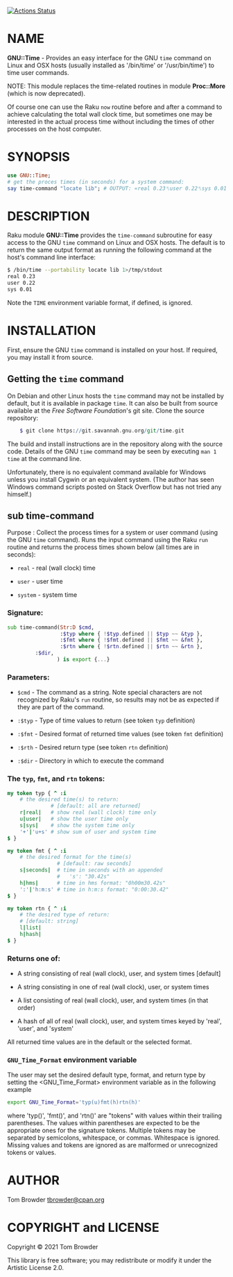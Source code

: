 [![Actions Status](https://github.com/tbrowder/GNU-Time/workflows/test/badge.svg)](https://github.com/tbrowder/GNU-Time/actions)

NAME
====

**GNU::Time** - Provides an easy interface for the GNU `time` command on Linux and OSX hosts (usually installed as '/bin/time' or '/usr/bin/time') to time user commands.

NOTE: This module replaces the time-related routines in module **Proc::More** (which is now deprecated).

Of course one can use the Raku `now` routine before and after a command to achieve calculating the total wall clock time, but sometimes one may be interested in the actual process time without including the times of other processes on the host computer.

SYNOPSIS
========

```raku
use GNU::Time;
# get the proces times (in seconds) for a system command:
say time-command "locate lib"; # OUTPUT: «real 0.23␤user 0.22␤sys 0.01␤»
```

DESCRIPTION
===========

Raku module **GNU::Time** provides the `time-command` subroutine for easy access to the GNU `time` command on Linux and OSX hosts. The default is to return the same output format as running the following command at the host's command line interface:

```bash
$ /bin/time --portability locate lib 1>/tmp/stdout
real 0.23
user 0.22
sys 0.01
```

Note the `TIME` environment variable format, if defined, is ignored.

INSTALLATION
============



First, ensure the GNU `time` command is installed on your host. If required, you may install it from source.

Getting the `time` command
--------------------------

On Debian and other Linux hosts the `time` command may not be installed by default, but it is available in package `time`. It can also be built from source available at the *Free Software Foundation*'s git site. Clone the source repository:

```raku
    $ git clone https://git.savannah.gnu.org/git/time.git
```

The build and install instructions are in the repository along with the source code. Details of the GNU `time` command may be seen by executing `man 1 time` at the command line.

Unfortunately, there is no equivalent command available for Windows unless you install Cygwin or an equivalent system. (The author has seen Windows command scripts posted on Stack Overflow but has not tried any himself.)

sub time-command
----------------

Purpose : Collect the process times for a system or user command (using the GNU `time` command). Runs the input command using the Raku `run` routine and returns the process times shown below (all times are in seconds):

  * `real` - real (wall clock) time

  * `user` - user time

  * `system` - system time

### Signature:

```raku
sub time-command(Str:D $cmd,
                 :$typ where { !$typ.defined || $typ ~~ &typ },
                 :$fmt where { !$fmt.defined || $fmt ~~ &fmt },
                 :$rtn where { !$rtn.defined || $rtn ~~ &rtn },
		 :$dir,
                ) is export {...}
```

### Parameters:

  * `$cmd` - The command as a string. Note special characters are not recognized by Raku's `run` routine, so results may not be as expected if they are part of the command.

  * `:$typ` - Type of time values to return (see token `typ` definition)

  * `:$fmt` - Desired format of returned time values (see token `fmt` definition)

  * `:$rth` - Desired return type (see token `rtn` definition)

  * `:$dir` - Directory in which to execute the command

### The `typ`, `fmt`, and `rtn` tokens:

```raku
my token typ { ^ :i
    # the desired time(s) to return:
              # [default: all are returned]
    r|real|   # show real (wall clock) time only
    u|user|   # show the user time only
    s|sys|    # show the system time only
    '+'|'u+s' # show sum of user and system time
$ }

my token fmt { ^ :i
    # the desired format for the time(s)
                # [default: raw seconds]
    s|seconds|  # time in seconds with an appended
                #   's': "30.42s"
    h|hms|      # time in hms format: "0h00m30.42s"
    ':'|'h:m:s' # time in h:m:s format: "0:00:30.42"
$ }

my token rtn { ^ :i
    # the desired type of return:
    # [default: string]
    l|list|  
    h|hash|  
$ }
```

### Returns one of:

  * A string consisting of real (wall clock), user, and system times [default]

  * A string consisting in one of real (wall clock), user, or system times

  * A list consisting of real (wall clock), user, and system times (in that order)

  * A hash of all of real (wall clock), user, and system times keyed by 'real', 'user', and 'system'

All returned time values are in the default or the selected format.

### `GNU_Time_Format` environment variable

The user may set the desired default type, format, and return type by setting the <GNU_Time_Format> environment variable as in the following example

```sh
export GNU_Time_Format='typ(u)fmt(h)rtn(h)'
```

where 'typ()', 'fmt()', and 'rtn()' are "tokens" with values within their trailing parentheses. The values within parentheses are expected to be the appropriate ones for the signature tokens. Multiple tokens may be separated by semicolons, whitespace, or commas. Whitespace is ignored. Missing values and tokens are ignored as are malformed or unrecognized tokens or values.

AUTHOR
======

Tom Browder <tbrowder@cpan.org>

COPYRIGHT and LICENSE
=====================

Copyright © 2021 Tom Browder

This library is free software; you may redistribute or modify it under the Artistic License 2.0.

